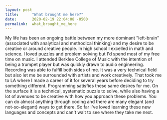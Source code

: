 ```yaml
---
layout: post
title:      "What brought me here?"
date:       2020-02-19 22:04:08 -0500
permalink:  what_brought_me_here
---
```


My life has been an ongoing battle between my more dominant "left-brain" (associated with analytical and methodical thinking) and my desire to be creative or around creative people. In high school I excelled in math and science. I loved puzzles and problem solving but I'd spend most of my free time on music. I attended Berklee College of Music with the intention of being a trumpet player but was quickly drawn to audio engineering. Recording was able to fulfill both sides of me. It was a very technical field but also let me be surrounded with artists and work creatively. That took me to LA where I made a career of it for several years before deciding to try something different. Programming satisfies these same desires for me. On the surface it is a technical, systematic puzzle to solve, while also having a lot of avenues to be creative with how you approach these problems. You can do almost anything through coding and there are many elegant (and not-so-elegant) ways to get there. So far I've loved learning these new languages and concepts and can't wait to see where they take me next.
